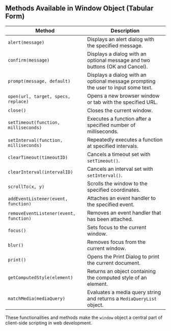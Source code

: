 ## Methods Available in Window Object (Tabular Form)

| Method                                 | Description                                                                       |
| -------------------------------------- | --------------------------------------------------------------------------------- |
| `alert(message)`                       | Displays an alert dialog with the specified message.                              |
| `confirm(message)`                     | Displays a dialog with an optional message and two buttons (OK and Cancel).       |
| `prompt(message, default)`             | Displays a dialog with an optional message prompting the user to input some text. |
| `open(url, target, specs, replace)`    | Opens a new browser window or tab with the specified URL.                         |
| `close()`                              | Closes the current window.                                                        |
| `setTimeout(function, milliseconds)`   | Executes a function after a specified number of milliseconds.                     |
| `setInterval(function, milliseconds)`  | Repeatedly executes a function at specified intervals.                            |
| `clearTimeout(timeoutID)`              | Cancels a timeout set with `setTimeout()`.                                        |
| `clearInterval(intervalID)`            | Cancels an interval set with `setInterval()`.                                     |
| `scrollTo(x, y)`                       | Scrolls the window to the specified coordinates.                                  |
| `addEventListener(event, function)`    | Attaches an event handler to the specified event.                                 |
| `removeEventListener(event, function)` | Removes an event handler that has been attached.                                  |
| `focus()`                              | Sets focus to the current window.                                                 |
| `blur()`                               | Removes focus from the current window.                                            |
| `print()`                              | Opens the Print Dialog to print the current document.                             |
| `getComputedStyle(element)`            | Returns an object containing the computed style of an element.                    |
| `matchMedia(mediaQuery)`               | Evaluates a media query string and returns a `MediaQueryList` object.             |

These functionalities and methods make the `window` object a central part of client-side scripting in web development.
